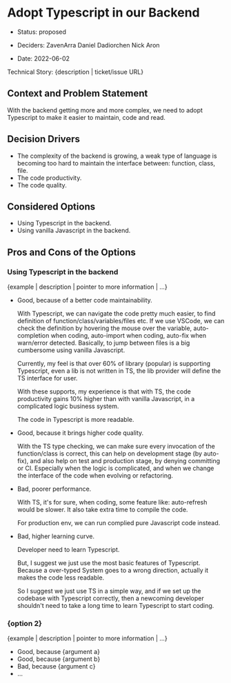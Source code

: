 # Adopt Typescript in our Backend

* Status: proposed 
<!-- {proposed | rejected | accepted | deprecated | … | superseded by [ADR-0005](0005-example.md)} --> <!-- optional -->
* Deciders: ZavenArra Daniel Dadiorchen Nick Aron
<!-- Find deciders here: https://github.com/orgs/Greenstand/people  -->
* Date: 2022-06-02 <!-- optional -->

Technical Story: {description | ticket/issue URL} <!-- optional -->

## Context and Problem Statement

With the backend getting more and more complex, we need to adopt Typescript to make it easier to maintain, code and read.

## Decision Drivers <!-- optional -->

* The complexity of the backend is growing, a weak type of language is becoming too hard to maintain the interface between: function, class, file.
* The code productivity.
* The code quality.

## Considered Options

* Using Typescript in the backend.
* Using vanilla Javascript in the backend.

<!-- ## Decision Outcome

Chosen option: "{option 1}", because {justification. e.g., only option, which meets k.o. criterion decision driver | which resolves force {force} | … | comes out best (see below)}.

### Positive Consequences 

* {e.g., improvement of quality attribute satisfaction, follow-up decisions required, …}
* …

### Negative Consequences 

* {e.g., compromising quality attribute, follow-up decisions required, …}
* … -->

## Pros and Cons of the Options <!-- optional -->

###  Using Typescript in the backend

{example | description | pointer to more information | …} <!-- optional -->

* Good, because of a better code maintainability.

  With Typescript, we can navigate the code pretty much easier, to find definition of function/class/variables/files etc. If we use VSCode, we can check the definition by hovering the mouse over the variable, auto-completion when coding, auto-import when coding, auto-fix when warn/error detected. Basically, to jump between files is a big cumbersome using vanilla Javascript.

  Currently, my feel is that over 60% of library (popular) is supporting Typescript, even a lib is not written in TS, the lib provider will define the TS interface for user.

  With these supports, my experience is that with TS, the code productivity gains 10% higher than with vanilla Javascript, in a complicated logic business system.

  The code in Typescript is more readable.

* Good, because it brings higher code quality. 

  With the TS type checking, we can make sure every invocation of the function/class is correct, this can help on development stage (by auto-fix), and also help on test and production stage, by denying committing or CI. Especially when the logic is complicated, and when we change the interface of the code when evolving or refactoring.

* Bad, poorer performance. 

  With TS, it's for sure, when coding, some feature like: auto-refresh would be slower. It also take extra time to compile the code.

  For production env, we can run complied pure Javascript code instead.

* Bad, higher learning curve. 

  Developer need to learn Typescript.

  But, I suggest we just use the most basic features of Typescript. Because a over-typed System goes to a wrong direction, actually it makes the code less readable.

  So I suggest we just use TS in a simple way, and if we set up the codebase with Typescript correctly, then a newcoming developer shouldn't need to take a long time to learn Typescript to start coding. 

### {option 2}

{example | description | pointer to more information | …} <!-- optional -->

* Good, because {argument a}
* Good, because {argument b}
* Bad, because {argument c}
* … <!-- numbers of pros and cons can vary -->
